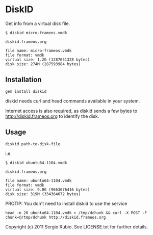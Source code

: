 # DiskID
 
Get info from a virtual disk file.

    $ diskid micro-frameos.vmdk

    diskid.frameos.org

    file name: micro-frameos.vmdk
    file format: vmdk
    virtual size: 1.2G (1287651328 bytes)
    disk size: 274M (287593984 bytes)

## Installation

    gem install diskid

diskid needs curl and head commands available in your system.

Internet access is also required, as diskid sends a few bytes to http://diskid.frameos.org to identify the disk.

## Usage

    diskid path-to-disk-file
    
i.e.

    $ diskid ubuntu64-1104.vmdk

    diskid.frameos.org

    file name: ubuntu64-1104.vmdk
    file format: vmdk
    virtual size: 9.0G (9663676416 bytes)
    disk size: 319M (334364672 bytes)


PROTIP: You don't need to install diskid to use the service

    head -n 20 ubuntu64-1104.vmdk > /tmp/dchunk && curl -X POST -F chunk=@/tmp/dchunk http://diskid.frameos.org

    

Copyright (c) 2011 Sergio Rubio. See LICENSE.txt for
further details.

